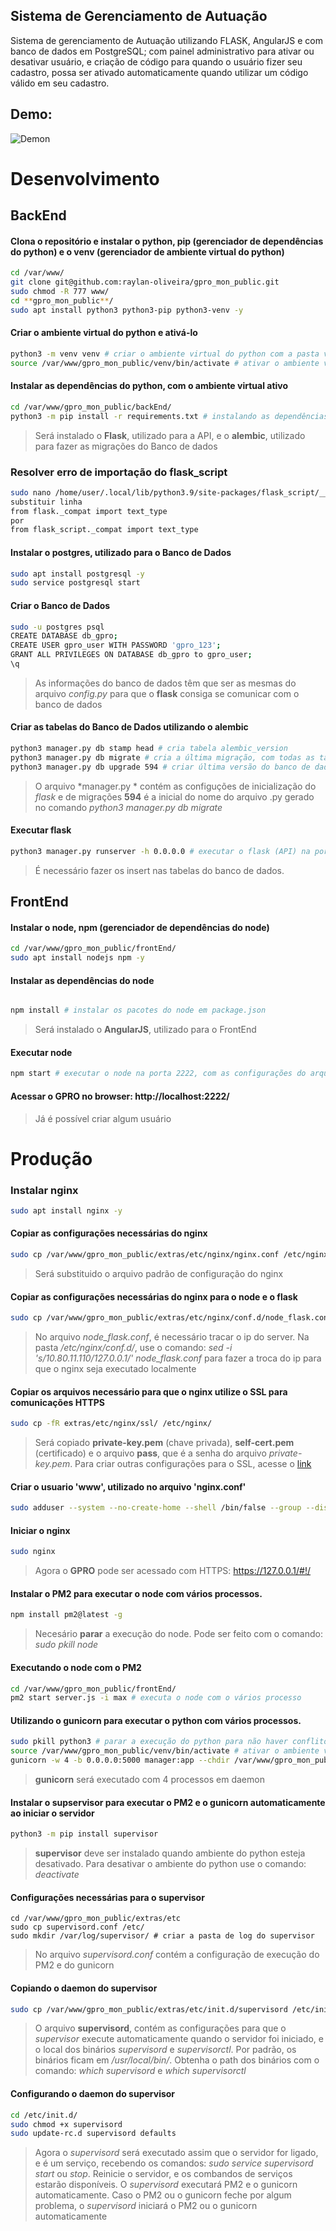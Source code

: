 ## Sistema de Gerenciamento de Autuação
Sistema de gerenciamento de Autuação utilizando FLASK, AngularJS e com banco de dados em PostgreSQL; com painel administrativo para ativar ou desativar usuário, e criação de código para quando o usuário fizer seu cadastro, possa ser ativado automaticamente quando utilizar um código válido em seu cadastro.

## Demo:
![Demon](https://raw.githubusercontent.com/raylan-oliveira/gpro_mon_public/main/gpro_mon.gif)

# Desenvolvimento
## BackEnd
#### Clona o repositório e instalar o python, pip (gerenciador de dependências do python) e o venv (gerenciador de ambiente virtual do python)

```sh
cd /var/www/
git clone git@github.com:raylan-oliveira/gpro_mon_public.git
sudo chmod -R 777 www/
cd **gpro_mon_public**/
sudo apt install python3 python3-pip python3-venv -y
```

#### Criar o ambiente virtual do python e ativá-lo
```sh
python3 -m venv venv # criar o ambiente virtual do python com a pasta venv
source /var/www/gpro_mon_public/venv/bin/activate # ativar o ambiente virtual do python
```

#### Instalar as dependências do python, com o ambiente virtual ativo
```sh
cd /var/www/gpro_mon_public/backEnd/
python3 -m pip install -r requirements.txt # instalando as dependências do python em requirements.txt
```
> Será instalado o **Flask**, utilizado para a API, e o **alembic**, utilizado para fazer as migrações do Banco de dados

### Resolver erro de importação do flask_script
````sh
sudo nano /home/user/.local/lib/python3.9/site-packages/flask_script/__init__.py
substituir linha
from flask._compat import text_type
por
from flask_script._compat import text_type
````
#### Instalar o postgres, utilizado para o Banco de Dados
```sh
sudo apt install postgresql -y
sudo service postgresql start
```
#### Criar o Banco de Dados
```sh
sudo -u postgres psql
CREATE DATABASE db_gpro;
CREATE USER gpro_user WITH PASSWORD 'gpro_123';
GRANT ALL PRIVILEGES ON DATABASE db_gpro to gpro_user;
\q
```
> As informações do banco de dados têm que ser as mesmas do arquivo *config.py* para que o **flask** consiga se comunicar com o banco de dados

#### Criar as tabelas do Banco de Dados utilizando o alembic
```sh
python3 manager.py db stamp head # cria tabela alembic_version
python3 manager.py db migrate # cria a última migração, com todas as tabelas. vai criar um arquivo .py, que será utilizado para fazer o upgrade
python3 manager.py db upgrade 594 # criar última versão do banco de dados, utilizando o nome do arquivo .py ou somente as iniciais do nome do arquivo .py. 
```
> O arquivo *manager.py * contém as configuções de inicialização do *flask* e de migrações
> **594** é a inicial do nome do arquivo .py gerado no comando *python3 manager.py db migrate*

#### Executar flask
```sh
python3 manager.py runserver -h 0.0.0.0 # executar o flask (API) na porta 5000, com as configurações do arquivo config.py
```
> É necessário fazer os insert nas tabelas do banco de dados.

## FrontEnd
#### Instalar o node, npm (gerenciador de dependências do node)
```sh
cd /var/www/gpro_mon_public/frontEnd/
sudo apt install nodejs npm -y
```

#### Instalar as dependências do node
```sh

npm install # instalar os pacotes do node em package.json
````
> Será instalado o **AngularJS**, utilizado para o FrontEnd


#### Executar node
```sh
npm start # executar o node na porta 2222, com as configurações do arquivo server.js
```

#### Acessar o **GPRO** no browser: http://localhost:2222/

> Já é possível criar algum usuário

# Produção
### Instalar nginx
```sh
sudo apt install nginx -y
```
#### Copiar as configurações necessárias do nginx
```sh
sudo cp /var/www/gpro_mon_public/extras/etc/nginx/nginx.conf /etc/nginx/
```
> Será substituido o arquivo padrão de configuração do nginx

#### Copiar as configurações necessárias do nginx para o node e o flask
```sh
sudo cp /var/www/gpro_mon_public/extras/etc/nginx/conf.d/node_flask.conf /etc/nginx/conf.d/
```
> No arquivo *node_flask.conf*, é necessário tracar o ip do server. Na pasta */etc/nginx/conf.d/*, use o comando: *sed -i 's/10.80.11.110/127.0.0.1/' node_flask.conf* para fazer a troca do ip para que o nginx seja executado localmente

#### Copiar os arquivos necessário para que o nginx utilize o SSL para comunicações HTTPS
```sh
sudo cp -fR extras/etc/nginx/ssl/ /etc/nginx/
```
> Será copiado **private-key.pem** (chave privada), **self-cert.pem** (certificado) e o arquivo **pass**, que é a senha do arquivo *private-key.pem*. Para criar outras configurações para o SSL, acesse o [link](https://docs.nginx.com/nginx/deployment-guides/load-balance-third-party/node-js/#configuring-an-ssltls-certificate-for-client-traffic)

#### Criar o usuario 'www', utilizado no arquivo 'nginx.conf'
```sh
sudo adduser --system --no-create-home --shell /bin/false --group --disabled-login www
```
#### Iniciar o nginx
```sh
sudo nginx
```
> Agora o **GPRO** pode ser acessado com HTTPS: https://127.0.0.1/#!/

#### Instalar o PM2 para executar o node com vários processos.
```sh
npm install pm2@latest -g
```
> Necesário **parar** a execução do node. Pode ser feito com o comando: *sudo pkill node*

#### Executando o node com o PM2
```sh
cd /var/www/gpro_mon_public/frontEnd/
pm2 start server.js -i max # executa o node com o vários processo
```

#### Utilizando o gunicorn para executar o python com vários processos.
```sh
sudo pkill python3 # parar a execução do python para não haver conflito com o gunicorn
source /var/www/gpro_mon_public/venv/bin/activate # ativar o ambiente virtual do python
gunicorn -w 4 -b 0.0.0.0:5000 manager:app --chdir /var/www/gpro_mon_public/backEnd/ --daemon
```
> **gunicorn** será executado com 4 processos em daemon

#### Instalar o supservisor para executar o PM2 e o gunicorn automaticamente ao iniciar o servidor
```sh
python3 -m pip install supervisor
```
> **supervisor** deve ser instalado quando ambiente do python esteja desativado. Para desativar o ambiente do python use o comando: *deactivate*

#### Configurações necessárias para o supervisor
```
cd /var/www/gpro_mon_public/extras/etc
sudo cp supervisord.conf /etc/
sudo mkdir /var/log/supervisor/ # criar a pasta de log do supervisor
```
> No arquivo *supervisord.conf* contém a configuração de execução do PM2 e do gunicorn

#### Copiando o daemon do supervisor
```sh
sudo cp /var/www/gpro_mon_public/extras/etc/init.d/supervisord /etc/init.d/
```
> O arquivo **supervisord**, contém as configurações para que o *supervisor* execute automaticamente quando o servidor foi iniciado, e o local dos binários *supervisord* e *supervisorctl*. Por padrão, os binários ficam em */usr/local/bin/*. Obtenha o path dos binários com o comando:  *which supervisord* e *which supervisorctl*

#### Configurando o daemon do supervisor
```sh
cd /etc/init.d/
sudo chmod +x supervisord
sudo update-rc.d supervisord defaults
```
> Agora o *supervisord* será executado assim que o servidor for ligado, e é um serviço, recebendo os comandos: *sudo service supervisord start* ou *stop*. Reinicie o servidor, e os combandos de serviços estarão disponíveis. O *supervisord* executará PM2 e o gunicorn automaticamente. Caso o PM2 ou o gunicorn feche por algum problema, o *supervisord* iniciará o PM2 ou o gunicorn automaticamente
